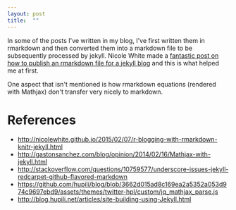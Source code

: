 ```yaml
---
layout: post
title:  ""
---
```


In some of the posts I've written in my blog, I've first written them in rmarkdown and then converted them into a markdown file to be subsequently processed by jekyll. Nicole White made a [fantastic post on how to publish an rmarkdown file for a jekyll blog](http://nicolewhite.github.io/2015/02/07/r-blogging-with-rmarkdown-knitr-jekyll.html) and this is what helped me at first. 

One aspect that isn't mentioned is how rmarkdown equations (rendered with Mathjax) don't transfer very nicely to markdown.

# References

* http://nicolewhite.github.io/2015/02/07/r-blogging-with-rmarkdown-knitr-jekyll.html
* http://gastonsanchez.com/blog/opinion/2014/02/16/Mathjax-with-jekyll.html
* http://stackoverflow.com/questions/10759577/underscore-issues-jekyll-redcarpet-github-flavored-markdown
* https://github.com/hupili/blog/blob/3662d015ad8c169ea2a5352a053d974c9697ebd9/assets/themes/twitter-hpl/custom/jq_mathjax_parse.js
* http://blog.hupili.net/articles/site-building-using-Jekyll.html
